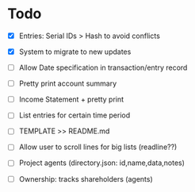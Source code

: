 # Todo

- [x] Entries: Serial IDs > Hash to avoid conflicts
- [x] System to migrate to new updates
- [ ] Allow Date specification in transaction/entry record
- [ ] Pretty print account summary
- [ ] Income Statement + pretty print
- [ ] List entries for certain time period
- [ ] TEMPLATE >> README.md
- [ ] Allow user to scroll lines for big lists (readline??)
- [ ] Project agents (directory.json: id,name,data,notes)
- [ ] Ownership: tracks shareholders (agents)

